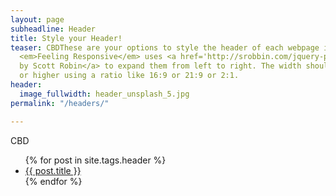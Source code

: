 ```yaml
---
layout: page
subheadline: Header
title: Style your Header!
teaser: CBDThese are your options to style the header of each webpage individually.
  <em>Feeling Responsive</em> uses <a href='http://srobbin.com/jquery-plugins/backstretch/'>Backstretch
  by Scott Robin</a> to expand them from left to right. The width should be 1600 pixel
  or higher using a ratio like 16:9 or 21:9 or 2:1.
header:
  image_fullwidth: header_unsplash_5.jpg
permalink: "/headers/"

---
```

CBD<ul> {% for post in site.tags.header %} <li><a href="{{ site.url }}{{ site.baseurl }}{{ post.url }}">{{ post.title }}</a></li> {% endfor %} </ul>